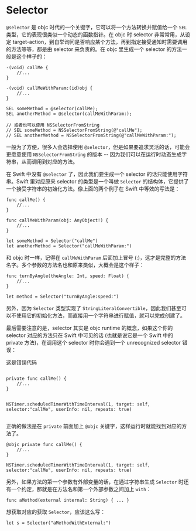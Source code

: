 # Selector

`@selector` 是 objc 时代的一个关键字，它可以将一个方法转换并赋值给一个 `SEL` 类型，它的表现很类似一个动态的函数指针。在 objc 时 selector 非常常用，从设定 target-action，到自举询问是否响应某个方法，再到指定接受通知时需要调用的方法等等，都是由 selector 来负责的。在 objc 里生成一个 selector 的方法一般是这个样子的：

    -(void) callMe {
        //...
    }

    -(void) callMeWithParam:(id)obj {
        //...
    }

    SEL someMethod = @selector(callMe);
    SEL anotherMethod = @selector(callMeWithParam:);

    // 或者也可以使用 NSSelectorFromString
    // SEL someMethod = NSSelectorFromString(@"callMe");
    // SEL anotherMethod = NSSelectorFromString(@"callMeWithParam:");

一般为了方便，很多人会选择使用 `@selector`，但是如果要追求灵活的话，可能会更愿意使用 `NSSelectorFromString` 的版本 -- 因为我们可以在运行时动态生成字符串，从而调用到对应的方法。

在 Swift 中没有 `@selector` 了，因此我们要生成一个 selector 的话只能使用字符串。Swift 里对应原来 selector 的类型是一个叫做 `Selector` 的结构体，它提供了一个接受字符串的初始化方法。像上面的两个例子在 Swift 中等效的写法是：

    func callMe() {
        //...
    }

    func callMeWithParam(obj: AnyObject!) {
        //...
    }

    let someMethod = Selector("callMe")
    let anotherMethod = Selector("callMeWithParam:")

和 objc 时一样，记得在 `callMeWithParam` 后面加上冒号 (:)，这才是完整的方法名字。多个参数的方法名也和原来类似，大概会是这个样子：

    func turnByAngle(theAngle: Int, speed: Float) {
        //...
    }

    let method = Selector("turnByAngle:speed:")

另外，因为 `Selector` 类型实现了 `StringLiteralConvertible`，因此我们甚至可以不使用它的初始化方法，而直接用一个字符串进行赋值，就可以完成创建了。

最后需要注意的是，selector 其实是 objc runtime 的概念，如果这个你的 selector 对应的方法只在 Swift 中可见的话 (也就是说它是一个 Swift 中的 private 方法)，在调用这个 selector 时你会遇到一个 unrecognized selector 错误：

<div class="ui error message">
  <div class="header">
  <i class="fa fa-bug"></i>
    这是错误代码
  </div>
  <pre><code>
private func callMe() {
    //...
}

NSTimer.scheduledTimerWithTimeInterval(1, target: self, selector:"callMe", userInfo: nil, repeats: true)
    </code></pre>
</div>

正确的做法是在 `private` 前面加上 `@objc` 关键字，这样运行时就能找到对应的方法了。

    @objc private func callMe() {
        //...
    }
    
    NSTimer.scheduledTimerWithTimeInterval(1, target: self, selector:"callMe", userInfo: nil, repeats: true)

另外，如果方法的第一个参数有外部变量的话，在通过字符串生成 `Selector` 时还有一个约定，那就是在方法名和第一个外部参数之间加上 `with`：

    func aMethod(external internal: String) { ... }

想获取对应的获取 `Selector`，应该这么写：
    
    let s = Selector("aMethodWithExternal:")




